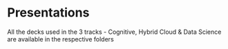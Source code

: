 # Presentations

All the decks used in the 3 tracks - Cognitive, Hybrid Cloud & Data Science are available in the respective folders
